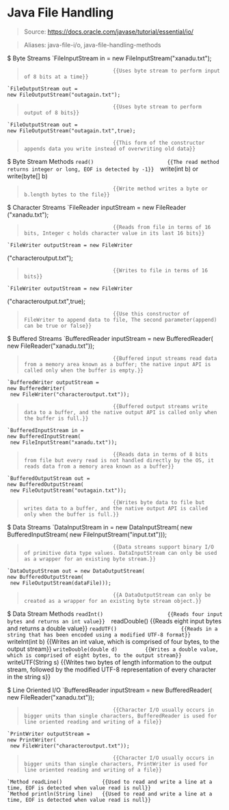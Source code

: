 # Java File Handling

> Source: https://docs.oracle.com/javase/tutorial/essential/io/

> Aliases: java-file-i/o, java-file-handling-methods

$ Byte Streams
    `FileInputStream in = 
	new FileInputStream("xanadu.txt");
>                                  {{Uses byte stream to perform input of 8 bits at a time}} 
    `FileOutputStream out = 
	new FileOutputStream("outagain.txt");
>                                  {{Uses byte stream to perform output of 8 bits}} 
    `FileOutputStream out = 
	new FileOutputStream("outagain.txt",true);
>                                  {{This form of the constructor appends data you write instead of overwriting old data}} 

$ Byte Stream Methods
    `read()                        {{The read method returns integer or long, EOF is detected by -1}} 
    `write(int b) or write(byte[] b)
>                                  {{Write method writes a byte or b.length bytes to the file}} 

$ Character Streams
    `FileReader inputStream = new FileReader
("xanadu.txt");
>                                  {{Reads from file in terms of 16 bits, Integer c holds character value in its last 16 bits}} 
    `FileWriter outputStream = new FileWriter
("characteroutput.txt");
>                                  {{Writes to file in terms of 16 bits}} 
    `FileWriter outputStream = new FileWriter
("characteroutput.txt",true);
>                                  {{Use this constructor of FileWriter to append data to file, The second parameter(append) can be true or false}} 

$ Buffered Streams
    `BufferedReader inputStream = 
	new BufferedReader(
	 new FileReader("xanadu.txt"));
>                                  {{Buffered input streams read data from a memory area known as a buffer; the native input API is called only when the buffer is empty.}} 
    `BufferedWriter outputStream = 
	new BufferedWriter(
	 new FileWriter("characteroutput.txt"));
>                                  {{Buffered output streams write data to a buffer, and the native output API is called only when the buffer is full.}} 
    `BufferedInputStream in = 
	new BufferedInputStream(
	 new FileInputStream("xanadu.txt"));
>                                  {{Reads data in terms of 8 bits from file but every read is not handled directly by the OS, it reads data from a memory area known as a buffer}} 
    `BufferedOutputStream out = 
	new BufferedOutputStream(
	 new FileOutputStream("outagain.txt"));
>                                  {{Writes byte data to file but writes data to a buffer, and the native output API is called only when the buffer is full.}} 

$ Data Streams
    `DataInputStream in = new DataInputStream(
	new BufferedInputStream(
	 new FileInputStream("input.txt")));
>                                  {{Data streams support binary I/O of primitive data type values. DataInputStream can only be used as a wrapper for an existing byte stream.}} 
    `DataOutputStream out = new DataOutputStream(
	new BufferedOutputStream(
	 new FileOutputStream(dataFile)));
>                                  {{A DataOutputStream can only be created as a wrapper for an existing byte stream object.}} 

$ Data Stream Methods
    `readInt()                     {{Reads four input bytes and returns an int value}} 
    `readDouble()                  {{Reads eight input bytes and returns a double value}} 
    `readUTF()                     {{Reads in a string that has been encoded using a modified UTF-8 format}} 
    `writeInt(int b)               {{Writes an int value, which is comprised of four bytes, to the output stream}} 
    `writeDouble(double d)         {{Writes a double value, which is comprised of eight bytes, to the output stream}} 
    `writeUTF(String s)            {{Writes two bytes of length information to the output stream, followed by the modified UTF-8 representation of every character in the string s}} 

$ Line Oriented I/O
    `BufferedReader inputStream = 
	new BufferedReader(
	 new FileReader("xanadu.txt"));
>                                  {{Character I/O usually occurs in bigger units than single characters, BufferedReader is used for line oriented reading and writing of a file}} 
    `PrintWriter outputStream = 
	new PrintWriter(
	 new FileWriter("characteroutput.txt"));
>                                  {{Character I/O usually occurs in bigger units than single characters, PrintWriter is used for line oriented reading and writing of a file}} 
    `Method readLine()             {{Used to read and write a line at a time, EOF is detected when value read is null}} 
    `Method println(String line)   {{Used to read and write a line at a time, EOF is detected when value read is null}} 

